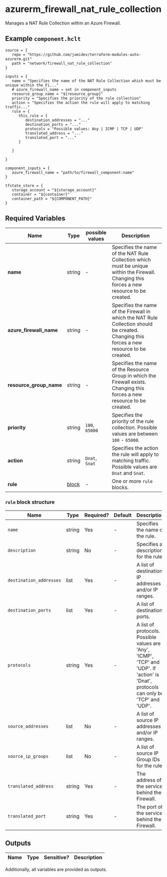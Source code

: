 # azurerm_firewall_nat_rule_collection

Manages a NAT Rule Collection within an Azure Firewall.

## Example `component.hclt`

```hcl
source = {
   repo = "https://github.com/jumidev/terraform-modules-auto-azurerm.git"   
   path = "network/firewall_nat_rule_collection"   
}

inputs = {
   name = "Specifies the name of the NAT Rule Collection which must be unique within the Fi..."   
   # azure_firewall_name → set in component_inputs
   resource_group_name = "${resource_group}"   
   priority = "Specifies the priority of the rule collection"   
   action = "Specifies the action the rule will apply to matching traffic..."   
   rule = {
      this_rule = {
         destination_addresses = "..."         
         destination_ports = "..."         
         protocols = "Possible values: Any | ICMP | TCP | UDP"         
         translated_address = "..."         
         translated_port = "..."         
      }
      
   }
   
}

component_inputs = {
   azure_firewall_name = "path/to/firewall_component:name"   
}

tfstate_store = {
   storage_account = "${storage_account}"   
   container = "${container}"   
   container_path = "${COMPONENT_PATH}"   
}

```

## Required Variables

| Name | Type |  possible values |  Description |
| ---- | --------- |  ----------- | ----------- |
| **name** | string |  -  |  Specifies the name of the NAT Rule Collection which must be unique within the Firewall. Changing this forces a new resource to be created. | 
| **azure_firewall_name** | string |  -  |  Specifies the name of the Firewall in which the NAT Rule Collection should be created. Changing this forces a new resource to be created. | 
| **resource_group_name** | string |  -  |  Specifies the name of the Resource Group in which the Firewall exists. Changing this forces a new resource to be created. | 
| **priority** | string |  `100`, `65000`  |  Specifies the priority of the rule collection. Possible values are between `100` - `65000`. | 
| **action** | string |  `Dnat`, `Snat`  |  Specifies the action the rule will apply to matching traffic. Possible values are `Dnat` and `Snat`. | 
| **rule** | [block](#rule-block-structure) |  -  |  One or more `rule` blocks. | 

### `rule` block structure

| Name | Type | Required? | Default | Description |
| ---- | ---- | --------- | ------- | ----------- |
| `name` | string | Yes | - | Specifies the name of the rule. |
| `description` | string | No | - | Specifies a description for the rule. |
| `destination_addresses` | list | Yes | - | A list of destination IP addresses and/or IP ranges. |
| `destination_ports` | list | Yes | - | A list of destination ports. |
| `protocols` | string | Yes | - | A list of protocols. Possible values are 'Any', 'ICMP', 'TCP' and 'UDP'. If 'action' is 'Dnat', protocols can only be 'TCP' and 'UDP'. |
| `source_addresses` | list | No | - | A list of source IP addresses and/or IP ranges. |
| `source_ip_groups` | list | No | - | A list of source IP Group IDs for the rule. |
| `translated_address` | string | Yes | - | The address of the service behind the Firewall. |
| `translated_port` | string | Yes | - | The port of the service behind the Firewall. |



## Outputs

| Name | Type | Sensitive? | Description |
| ---- | ---- | --------- | --------- |

Additionally, all variables are provided as outputs.
